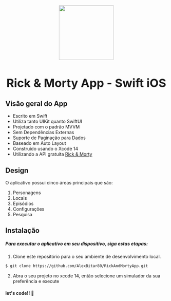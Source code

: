 <center>
    <img height="170" src="https://github.com/AlexBitar80/RickAndMortyApp/assets/56983783/fcee824a-fb1a-4328-bc7a-2ffdeca3355f" />
    <h1 style="font-size: 36px;">
        Rick & Morty App - Swift iOS
    </h1>
</center>

## Visão geral do App

- Escrito em Swift
- Utiliza tanto UIKit quanto SwiftUI
- Projetado com o padrão MVVM
- Sem Dependências Externas
- Suporte de Paginação para Dados
- Baseado em Auto Layout
- Construído usando o Xcode 14
- Utilizando a API gratuita [Rick & Morty](https://rickandmortyapi.com/)

## Design

O aplicativo possui cinco áreas principais que são:

1. Personagens
2. Locais
3. Episódios
4. Configurações
5. Pesquisa

## Instalação

##### Para executar o aplicativo em seu dispositivo, siga estas etapas:

1. Clone este repositório para o seu ambiente de desenvolvimento local.

```bash
$ git clone https://github.com/AlexBitar80/RickAndMortyApp.git
```

2. Abra o seu projeto no xcode 14, então selecione um simulador da sua preferência e execute 

#### let's code!! 🚀
